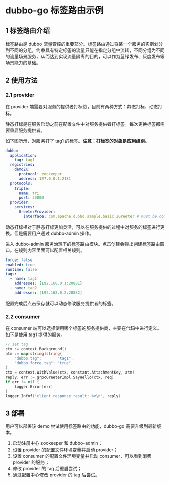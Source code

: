 # dubbo-go 标签路由示例

## 1 标签路由介绍
标签路由是 dubbo 流量管控的重要部分。标签路由通过将某一个服务的实例划分到不同的分组，约束具有特定标签的流量只能在指定分组中流转，不同分组为不同的流量场景服务，从而达到实现流量隔离的目的，可以作为蓝绿发布、灰度发布等场景能力的基础。

## 2 使用方法
### 2.1 provider
在 provider 端需要对服务的提供者打标签，目前有两种方式：静态打标、动态打标。

静态打标是在服务启动之前在配置文件中对服务提供者打标签。每次更换标签都需要重启服务提供者。

如下图所示，对服务打了 tag1 的标签。**注意：打标签的对象是应用级别。**
```yaml
dubbo:
  application:
    tag: tag1
  registries:
    demoZK:
      protocol: zookeeper
      address: 127.0.0.1:2181
  protocols:
    triple:
      name: tri
      port: 20000
  provider:
    services:
      GreeterProvider:
        interface: com.apache.dubbo.sample.basic.IGreeter # must be compatible with grpc or dubbo-java
```
动态打标相对于静态打标更加灵活，可以在服务提供的过程中对服务的标签进行更换。但是需要用户通过 dubbo-admin 操作。

进入 dubbo-admin 服务治理下的标签路由模块。点击创建会弹出创建标签路由窗口。在规则内容里面可以配置相关规则。
```yaml
force: false
enabled: true
runtime: false
tags:
  - name: tag1
    addresses: [192.168.0.1:20881]
  - name: tag2
    addresses: [192.168.0.2:20882]
```
配置完成后点击保存就可以动态修改服务提供者的标签。 

### 2.2 consumer
在 consumer 端可以选择使用哪个标签的服务提供商，主要在代码中进行定义。如下是使用 tag1 提供的服务。
```go
// set tag
ctx := context.Background()
atm := map[string]string{
    "dubbo.tag":       "tag1",
    "dubbo.force.tag": "true",
}
ctx = context.WithValue(ctx, constant.AttachmentKey, atm)
reply, err := grpcGreeterImpl.SayHello(ctx, req)
if err != nil {
    logger.Error(err)
}
logger.Infof("client response result: %v\n", reply)
```

## 3 部署
用户可以部署该 demo 尝试使用标签路由的功能，dubbo-go 需要升级到最新版本。
1. 启动注册中心 zookeeper 和 dubbo-admin；
2. 设置 provider 的配置文件环境变量并启动 provider；
3. 设置 consumer 的配置文件环境变量并启动 consumer，可以看到消费 provider 的服务；
4. 修改 provider 的 tag 后重启尝试；
5. 通过配置中心修改 provider 的 tag 后尝试。